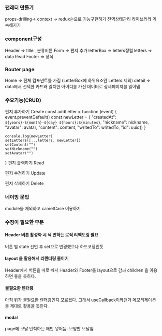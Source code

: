 
### 팬레터 만들기
props-drilling-> context -> redux순으로 기능구현하기
전역상태관리 라이브러리 익숙해지기

### component구성
Header => title , 분류버튼
Form => 편지 추가 
letterBox => letters정렬
letters => data Read
Footer => 장식

### Router page
Home => 전체 컴포넌트를 가짐 (LetterBox에 하위요소인 Letters 제외)
detail => data에서 선택한 카드와 일치한 아이디를 가진 데이터로 상세페이지를 읽어냄

### 주요기능(CRUD)
편지 추가하기 Create
     const addLetter = function (event) {
    event.preventDefault()
    const newLetter = {
      "createdAt": `${years}-${month}-${day} ${hours}:${minutes}`,
      "nickname": nickname,
      "avatar": avatar,
      "content": content,
      "writedTo": writedTo,
      "id": uuid()
    }

    console.log(newLetter)
    setLetters([...letters, newLetter])
    setContent("")
    setNickname("")
    setAvatar("")

  }
편지 출력하기 Read

편지 수정하기 Update

편지 삭제하기 Delete



### 네이밍 문법
module을 제외하고 camelCase 이용하기 

### 수정이 필요한 부분
#### Header 버튼 활성화 시 색 변하는 로직 리팩토링 필요 
버튼 별 state 선언 후 set으로 변경했으나 하드코딩인듯

#### layout 을 활용해서 리렌더링 줄이기
 Header에서 버튼을 따로 빼서 Header와 Footer를 layout으로 감싸 children 을 이용하면 좋을 듯하다. 

#### 불필요한 렌더링 
 아직 뭐가 불필요한 렌더링인지 모르겠다. 그래서 useCallback이라던가 메모리제이션을 제대로 활용을 못한다.  
 
#### modal 
 page에 모달 인척하는 애만 넣어둠. 모양만 모달임



